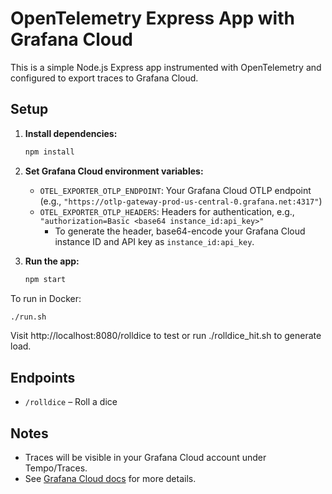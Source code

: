 # OpenTelemetry Express App with Grafana Cloud

This is a simple Node.js Express app instrumented with OpenTelemetry and configured to export traces to Grafana Cloud.

## Setup

1. **Install dependencies:**
   ```sh
   npm install
   ```

2. **Set Grafana Cloud environment variables:**
   - `OTEL_EXPORTER_OTLP_ENDPOINT`: Your Grafana Cloud OTLP endpoint (e.g., `"https://otlp-gateway-prod-us-central-0.grafana.net:4317"`)
   - `OTEL_EXPORTER_OTLP_HEADERS`: Headers for authentication, e.g., `"authorization=Basic <base64 instance_id:api_key>"`
     - To generate the header, base64-encode your Grafana Cloud instance ID and API key as `instance_id:api_key`.

3. **Run the app:**
   ```sh
   npm start
   ```

To run in Docker:
   ```sh
   ./run.sh
   ```

Visit http://localhost:8080/rolldice to test or run ./rolldice_hit.sh to generate load.

## Endpoints
- `/rolldice` – Roll a dice

## Notes
- Traces will be visible in your Grafana Cloud account under Tempo/Traces.
- See [Grafana Cloud docs](https://grafana.com/docs/grafana-cloud/tempo/send-data/otlp/node-js/) for more details.

